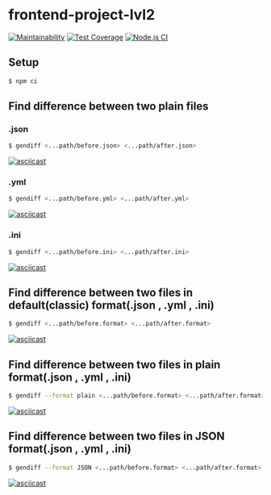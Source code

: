 # frontend-project-lvl2

[![Maintainability](https://api.codeclimate.com/v1/badges/10643b4e8cab7c753520/maintainability)](https://codeclimate.com/github/alexrunfire/frontend-project-lvl2/maintainability)
[![Test Coverage](https://api.codeclimate.com/v1/badges/10643b4e8cab7c753520/test_coverage)](https://codeclimate.com/github/alexrunfire/frontend-project-lvl2/test_coverage)
[![Node.js CI](https://github.com/alexrunfire/frontend-project-lvl2/workflows/Node.js%20CI/badge.svg?branch=master)](https://github.com/alexrunfire/frontend-project-lvl2/actions)

## Setup

```sh
$ npm ci
```

## Find difference between two plain files

### .json

```sh
$ gendiff <...path/before.json> <...path/after.json>
```
[![asciicast](https://asciinema.org/a/Ukz3urFnprwKp4rJPBe6nqBS4.svg)](https://asciinema.org/a/Ukz3urFnprwKp4rJPBe6nqBS4)

### .yml

```sh
$ gendiff <...path/before.yml> <...path/after.yml>
```
[![asciicast](https://asciinema.org/a/k9SjIyBeVJw2UjkCT2PpwjvyV.svg)](https://asciinema.org/a/k9SjIyBeVJw2UjkCT2PpwjvyV)

### .ini

```sh
$ gendiff <...path/before.ini> <...path/after.ini>
```
[![asciicast](https://asciinema.org/a/Ki9cIwZlbtIZOru8QiErOJgCh.svg)](https://asciinema.org/a/Ki9cIwZlbtIZOru8QiErOJgCh)

## Find difference between two files in default(classic) format(.json , .yml , .ini)

```sh
$ gendiff <...path/before.format> <...path/after.format>
```

[![asciicast](https://asciinema.org/a/GmQCS2mD1jnEpTKnspR2Vks5P.svg)](https://asciinema.org/a/GmQCS2mD1jnEpTKnspR2Vks5P)

## Find difference between two files in plain format(.json , .yml , .ini)

```sh
$ gendiff --format plain <...path/before.format> <...path/after.format>
```

[![asciicast](https://asciinema.org/a/F3irw437AbZ93tmU2sJZmeADF.svg)](https://asciinema.org/a/F3irw437AbZ93tmU2sJZmeADF)

## Find difference between two files in JSON format(.json , .yml , .ini)

```sh
$ gendiff --format JSON <...path/before.format> <...path/after.format>
```

[![asciicast](https://asciinema.org/a/hfiR9z5o0z2OWFFi6yZmhHLc6.svg)](https://asciinema.org/a/hfiR9z5o0z2OWFFi6yZmhHLc6)